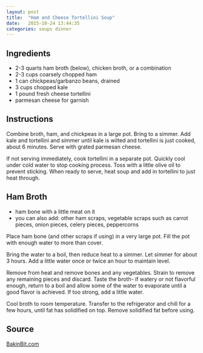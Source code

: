 ```yaml
---
layout: post
title:  "Ham and Cheese Tortellini Soup"
date:   2015-10-24 13:44:35
categories: soups dinner
---
```


Ingredients
-----------
- 2-3 quarts ham broth (below), chicken broth, or a combination
- 2-3 cups coarsely chopped ham
- 1 can chickpeas/garbanzo beans, drained
- 3 cups chopped kale
- 1 pound fresh cheese tortellini
- parmesan cheese for garnish

Instructions
------------

Combine broth, ham, and chickpeas in a large pot. Bring to a simmer. Add kale
and tortellini and simmer until kale is wilted and tortellini is just cooked,
about 6 minutes. Serve with grated parmesan cheese.

If not serving immediately, cook tortellini in a separate pot. Quickly cool
under cold water to stop cooking process. Toss with a little olive oil to
prevent sticking. When ready to serve, heat soup and add in tortellini to just
heat through.

Ham Broth
---------

- ham bone with a little meat on it
- you can also add: other ham scraps, vegetable scraps such as carrot pieces,
  onion pieces, celery pieces, peppercorns

Place ham bone (and other scraps if using) in a very large pot. Fill the pot
with enough water to more than cover.

Bring the water to a boil, then reduce heat to a simmer. Let simmer for about 3
hours. Add a little water once or twice an hour to maintain level.

Remove from heat and remove bones and any vegetables. Strain to remove any
remaining pieces and discard. Taste the broth- if watery or not flavorful
enough, return to a boil and allow some of the water to evaporate until a good
flavor is achieved. If too strong, add a little water.

Cool broth to room temperature. Transfer to the refrigerator and chill for a
few hours, until fat has solidified on top. Remove solidified fat before using.

Source
------
[BakinBit.com](http://www.bakinbit.com/2013/05/17/lindsays-hot-ham-water-with-tortellini-chickpeas-and-kale/)

